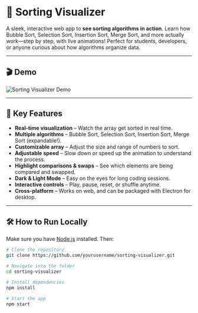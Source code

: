 # 🚀 Sorting Visualizer

A sleek, interactive web app to **see sorting algorithms in action**. Learn how Bubble Sort, Selection Sort, Insertion Sort, Merge Sort, and more actually work—step by step, with live animations! Perfect for students, developers, or anyone curious about how algorithms organize data.  

---

## 🎬 Demo

![Sorting Visualizer Demo](https://raw.githubusercontent.com/yourusername/sorting-visualizer/main/demo.gif)

---

## 🔑 Key Features

- **Real-time visualization** – Watch the array get sorted in real time.  
- **Multiple algorithms** – Bubble Sort, Selection Sort, Insertion Sort, Merge Sort (expandable!).  
- **Customizable array** – Adjust the size and range of numbers to sort.  
- **Adjustable speed** – Slow down or speed up the animation to understand the process.  
- **Highlight comparisons & swaps** – See which elements are being compared and swapped.  
- **Dark & Light Mode** – Easy on the eyes for long coding sessions.  
- **Interactive controls** – Play, pause, reset, or shuffle anytime.  
- **Cross-platform** – Works on web, and can be packaged with Electron for desktop.  
---

## 🛠 How to Run Locally

Make sure you have [Node.js](https://nodejs.org) installed. Then:

```bash
# Clone the repository
git clone https://github.com/yourusername/sorting-visualizer.git

# Navigate into the folder
cd sorting-visualizer

# Install dependencies
npm install

# Start the app
npm start
